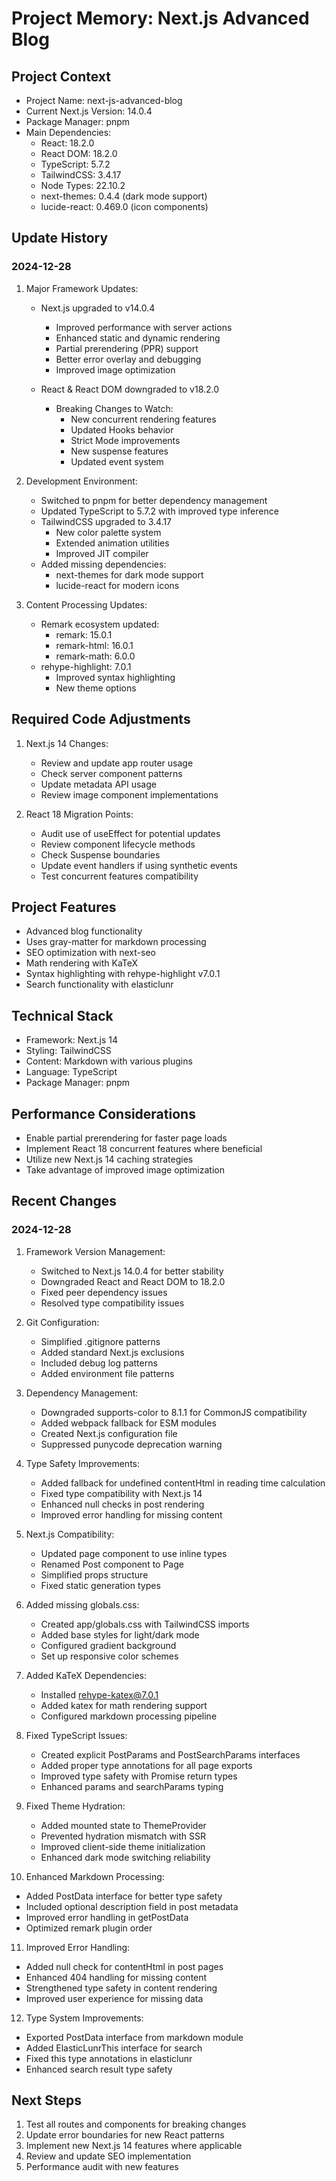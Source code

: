 # Project Memory: Next.js Advanced Blog

## Project Context
- Project Name: next-js-advanced-blog
- Current Next.js Version: 14.0.4
- Package Manager: pnpm
- Main Dependencies:
  - React: 18.2.0
  - React DOM: 18.2.0
  - TypeScript: 5.7.2
  - TailwindCSS: 3.4.17
  - Node Types: 22.10.2
  - next-themes: 0.4.4 (dark mode support)
  - lucide-react: 0.469.0 (icon components)

## Update History
### 2024-12-28
1. Major Framework Updates:
   - Next.js upgraded to v14.0.4
     - Improved performance with server actions
     - Enhanced static and dynamic rendering
     - Partial prerendering (PPR) support
     - Better error overlay and debugging
     - Improved image optimization

   - React & React DOM downgraded to v18.2.0
     - Breaking Changes to Watch:
       - New concurrent rendering features
       - Updated Hooks behavior
       - Strict Mode improvements
       - New suspense features
       - Updated event system

2. Development Environment:
   - Switched to pnpm for better dependency management
   - Updated TypeScript to 5.7.2 with improved type inference
   - TailwindCSS upgraded to 3.4.17
     - New color palette system
     - Extended animation utilities
     - Improved JIT compiler
   - Added missing dependencies:
     - next-themes for dark mode support
     - lucide-react for modern icons

3. Content Processing Updates:
   - Remark ecosystem updated:
     - remark: 15.0.1
     - remark-html: 16.0.1
     - remark-math: 6.0.0
   - rehype-highlight: 7.0.1
     - Improved syntax highlighting
     - New theme options

## Required Code Adjustments
1. Next.js 14 Changes:
   - Review and update app router usage
   - Check server component patterns
   - Update metadata API usage
   - Review image component implementations

2. React 18 Migration Points:
   - Audit use of useEffect for potential updates
   - Review component lifecycle methods
   - Check Suspense boundaries
   - Update event handlers if using synthetic events
   - Test concurrent features compatibility

## Project Features
- Advanced blog functionality
- Uses gray-matter for markdown processing
- SEO optimization with next-seo
- Math rendering with KaTeX
- Syntax highlighting with rehype-highlight v7.0.1
- Search functionality with elasticlunr

## Technical Stack
- Framework: Next.js 14
- Styling: TailwindCSS
- Content: Markdown with various plugins
- Language: TypeScript
- Package Manager: pnpm

## Performance Considerations
- Enable partial prerendering for faster page loads
- Implement React 18 concurrent features where beneficial
- Utilize new Next.js 14 caching strategies
- Take advantage of improved image optimization

## Recent Changes
### 2024-12-28
1. Framework Version Management:
   - Switched to Next.js 14.0.4 for better stability
   - Downgraded React and React DOM to 18.2.0
   - Fixed peer dependency issues
   - Resolved type compatibility issues

2. Git Configuration:
   - Simplified .gitignore patterns
   - Added standard Next.js exclusions
   - Included debug log patterns
   - Added environment file patterns

3. Dependency Management:
   - Downgraded supports-color to 8.1.1 for CommonJS compatibility
   - Added webpack fallback for ESM modules
   - Created Next.js configuration file
   - Suppressed punycode deprecation warning

4. Type Safety Improvements:
   - Added fallback for undefined contentHtml in reading time calculation
   - Fixed type compatibility with Next.js 14
   - Enhanced null checks in post rendering
   - Improved error handling for missing content

5. Next.js Compatibility:
   - Updated page component to use inline types
   - Renamed Post component to Page
   - Simplified props structure
   - Fixed static generation types

6. Added missing globals.css:
   - Created app/globals.css with TailwindCSS imports
   - Added base styles for light/dark mode
   - Configured gradient background
   - Set up responsive color schemes

7. Added KaTeX Dependencies:
   - Installed rehype-katex@7.0.1
   - Added katex for math rendering support
   - Configured markdown processing pipeline

8. Fixed TypeScript Issues:
   - Created explicit PostParams and PostSearchParams interfaces
   - Added proper type annotations for all page exports
   - Improved type safety with Promise return types
   - Enhanced params and searchParams typing

9. Fixed Theme Hydration:
   - Added mounted state to ThemeProvider
   - Prevented hydration mismatch with SSR
   - Improved client-side theme initialization
   - Enhanced dark mode switching reliability

10. Enhanced Markdown Processing:
   - Added PostData interface for better type safety
   - Included optional description field in post metadata
   - Improved error handling in getPostData
   - Optimized remark plugin order

11. Improved Error Handling:
   - Added null check for contentHtml in post pages
   - Enhanced 404 handling for missing content
   - Strengthened type safety in content rendering
   - Improved user experience for missing data

12. Type System Improvements:
   - Exported PostData interface from markdown module
   - Added ElasticLunrThis interface for search
   - Fixed this type annotations in elasticlunr
   - Enhanced search result type safety

## Next Steps
1. Test all routes and components for breaking changes
2. Update error boundaries for new React patterns
3. Implement new Next.js 14 features where applicable
4. Review and update SEO implementation
5. Performance audit with new features